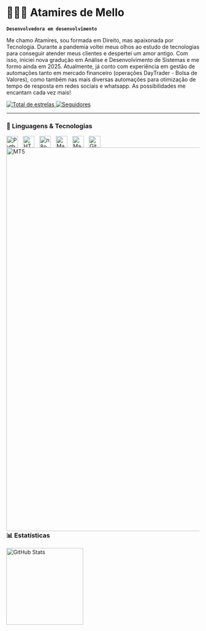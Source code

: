 # 👩🏻‍💻 Atamires de Mello

**`Desenvolvedora em desenvolvimento`**

Me chamo Atamires, sou formada em Direito, mas apaixonada por Tecnologia. Durante a pandemia voltei meus olhos ao estudo de tecnologias para conseguir atender meus clientes e despertei um amor antigo. Com isso, iniciei nova gradução em Análise e Desenvolvimento de Sistemas e me formo ainda em 2025. Atualmente, já conto com experiência em gestão de automações tanto em mercado financeiro (operações DayTrader - Bolsa de Valores), como também nas mais diversas automações para otimização de tempo de resposta em redes sociais e whatsapp. As possibilidades me encantam cada vez mais!

</p>
    <a href="https://github.com/taiMellonny?tab=repositories&sort=stargazers">
        <img 
            alt="Total de estrelas" 
            title="Total de estrelas GitHub" 
            src="https://custom-icon-badges.demolab.com/github/stars/TaiMellonny?color=55960c&style=for-the-badge&labelColor=ff1493&logo=star&label=estrelas"
        />
    </a>
    <a href="https://github.com/taiMellonny?tab=followers">
        <img 
            alt="Seguidores" 
            title="Me siga no GitHub" 
            src="https://custom-icon-badges.demolab.com/github/followers/TaiMellonny?color=236ad3&labelColor=1155ba&style=for-the-badge&logo=github&label=Seguidores&logoColor=Pink"
        />
    </a>
</p>

---

### 🤖 Linguagens & Tecnologias

<img 
    align="left" 
    alt="Python" 
    title="Python"
    width="30px" 
    style="padding-right: 10px;" 
    src="https://cdn.jsdelivr.net/gh/devicons/devicon@latest/icons/python/python-original.svg" 
/>

<img 
    align="left" 
    alt="HTML"
    title="HTML" 
    width="30px" 
    style="padding-right: 10px;" 
    src="https://cdn.jsdelivr.net/gh/devicons/devicon@latest/icons/html5/html5-original.svg" 
/>

<img 
    align="left" 
    alt="n8n"
    title="n8n" 
    width="30px" 
    style="padding-right: 10px;" 
    src="https://cdn.simpleicons.org/n8n" 
/>

<img 
    align="left" 
    alt="Make"
    title="Make" 
    width="30px" 
    style="padding-right: 10px;" 
    src="https://cdn.simpleicons.org/make" 
/>

<img 
    align="left" 
    alt="ManyChat"
    title="ManyChat" 
    width="30px" 
    style="padding-right: 10px;" 
    src="https://logo.clearbit.com/manychat.com" 
/>

<img 
    align="left" 
    alt="Git" 
    title="Git"
    width="30px" 
    style="padding-right: 10px;" 
    src="https://cdn.jsdelivr.net/gh/devicons/devicon@latest/icons/git/git-original.svg" 
/>

<img 
    align="left" 
    alt="MT5"
    title="MT5" 
    width="1000px" 
    style="padding-right: 70px;" 
    src="https://www.metatrader5.com/c/16/2010/11/metatrader5_logo.png" 
/>

<br/>
<br/>

</p>

---

### 📊 Estatísticas

<p>
  <img 
    align="left" 
    alt="GitHub Stats" 
    height="200" 
    style="padding-right: 10px;" 
    src="https://github-readme-stats.vercel.app/api?username=TaiMellonny&show_icons=true&theme=synthwave&include_all_commits=true&locale=pt-br" 
  />
</p>
